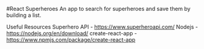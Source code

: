 
#React Superheroes
An app to search for superheroes and save them by building a list.

Useful Resources
Superhero API - https://www.superheroapi.com/
Nodejs - https://nodejs.org/en/download/
create-react-app - https://www.npmjs.com/package/create-react-app

